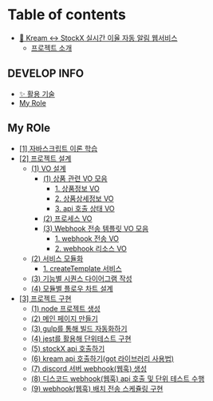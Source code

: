 # Table of contents

* [👟 Kream <-> StockX 실시간 이율 자동 알림 웹서비스](README.md)
  * [프로젝트 소개](readme/undefined.md)

## DEVELOP INFO

* [✨ 활용 기술](<develop-info/활용 기술.md>)
* [My Role](develop-info/my-role.md)

## My ROle

* [\[1\] 자바스크립트 이론 학습](<my-role/\[1] 자바스크립트 이론 학습.md>)
* [\[2\] 프로젝트 설계](<my-role/\[2] 프로젝트 설계/README.md>)
  * [(1) VO 설계](<my-role/\[2] 프로젝트 설계/(1) VO 설계 및 설계도 작성/README.md>)
    * [(1) 상품 관련 VO 모음](<my-role/\[2] 프로젝트 설계/(1) VO 설계 및 설계도 작성/1-vo/README.md>)
      * [1. 상품정보 VO](<my-role/\[2] 프로젝트 설계/(1) VO 설계 및 설계도 작성/1-vo/1.-vo.md>)
      * [2. 상품상세정보 VO](<my-role/\[2] 프로젝트 설계/(1) VO 설계 및 설계도 작성/1-vo/2.-vo.md>)
      * [3. api 호출 상태 VO](<my-role/\[2] 프로젝트 설계/(1) VO 설계 및 설계도 작성/1-vo/3.-api-vo.md>)
    * [(2) 프로세스 VO](<my-role/\[2] 프로젝트 설계/(1) VO 설계 및 설계도 작성/2-vo.md>)
    * [(3) Webhook 전송 템플릿 VO 모음](<my-role/\[2] 프로젝트 설계/(1) VO 설계 및 설계도 작성/3-webhook-vo/README.md>)
      * [1.  webhook 전송 VO](<my-role/\[2] 프로젝트 설계/(1) VO 설계 및 설계도 작성/3-webhook-vo/1.-webhook-vo.md>)
      * [2. webhook 리소스 VO](<my-role/\[2] 프로젝트 설계/(1) VO 설계 및 설계도 작성/3-webhook-vo/2.-webhook-vo.md>)
  * [(2) 서비스 모듈화](<my-role/\[2] 프로젝트 설계/(2) 서비스 레이어 모듈화/README.md>)
    * [1. createTemplate 서비스](<my-role/\[2] 프로젝트 설계/(2) 서비스 레이어 모듈화/1.-createtemplate.md>)
  * [(3) 기능별 시퀀스 다이어그램 작성](<my-role/\[2] 프로젝트 설계/(3) 기능별 시퀀스 다이어그램 작성.md>)
  * [(4) 모듈별 플로우 차트 설계](<my-role/\[2] 프로젝트 설계/(4) 모듈별 플로우 차트 설계.md>)
* [\[3\] 프로젝트 구현](<my-role/\[3] 프로젝트 구현/README.md>)
  * [(1) node 프로젝트 생성](<my-role/\[3] 프로젝트 구현/(1) node 프로젝트 생성.md>)
  * [(2) 메인 페이지 만들기](<my-role/\[3] 프로젝트 구현/(2) bootstrap5 활용해 간단한 ejs 화면 구현.md>)
  * [(3) gulp를 통해 빌드 자동화하기](<my-role/\[3] 프로젝트 구현/(3) gulp를 활용해 프로젝트 띄우기.md>)
  * [(4) jest를 활용해 단위테스트 구현](<my-role/\[3] 프로젝트 구현/(4) jest를 활용해 단위테스트 구현.md>)
  * [(5) stockX api 호출하기](<my-role/\[3] 프로젝트 구현/(5) stockX api 호출과 단위 테스트 구현.md>)
  * [(6) kream api 호출하기(got 라이브러리 사용법)](<my-role/\[3] 프로젝트 구현/(6) kream api 통신 단위 테스트 구현(got 라이브러리 사용법).md>)
  * [(7) discord 서버 webhook(웹훅) 생성](<my-role/\[3] 프로젝트 구현/(7) discord 서버 webhook(웹훅) 생성.md>)
  * [(8) 디스코드 webhook(웹훅) api 호출 및 단위 테스트 수행](<my-role/\[3] 프로젝트 구현/(8) 디스코드 webhook(웹훅) api 호출 및 단위 테스트 수행.md>)
  * [(9) webhook(웹훅) 배치 전송 스케쥴링 구현](<my-role/\[3] 프로젝트 구현/(9) webhook(웹훅) 배치 전송 스케쥴링 구현.md>)
